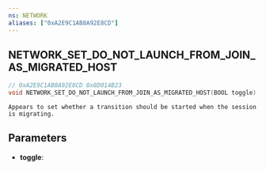 ```yaml
---
ns: NETWORK
aliases: ["0xA2E9C1AB8A92E8CD"]
---
```

## NETWORK_SET_DO_NOT_LAUNCH_FROM_JOIN_AS_MIGRATED_HOST

```c
// 0xA2E9C1AB8A92E8CD 0x8D014B23
void NETWORK_SET_DO_NOT_LAUNCH_FROM_JOIN_AS_MIGRATED_HOST(BOOL toggle);
```

```
Appears to set whether a transition should be started when the session is migrating.
```

## Parameters
* **toggle**: 

